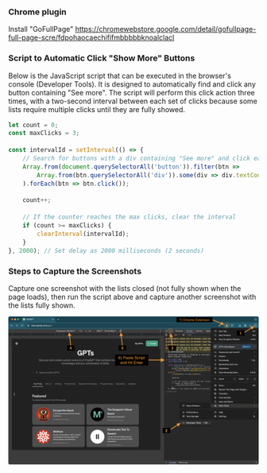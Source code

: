 ### Chrome plugin
Install "GoFullPage"
https://chromewebstore.google.com/detail/gofullpage-full-page-scre/fdpohaocaechififmbbbbbknoalclacl

### Script to Automatic Click "Show More" Buttons

Below is the JavaScript script that can be executed in the browser's console (Developer Tools). It is designed to automatically find and click any button containing "See more". The script will perform this click action three times, with a two-second interval between each set of clicks because some lists require multiple clicks until they are fully showed.

```javascript
let count = 0; 
const maxClicks = 3; 

const intervalId = setInterval(() => {
    // Search for buttons with a div containing "See more" and click each one
    Array.from(document.querySelectorAll('button')).filter(btn => 
        Array.from(btn.querySelectorAll('div')).some(div => div.textContent.includes("See more"))
    ).forEach(btn => btn.click());

    count++; 

    // If the counter reaches the max clicks, clear the interval
    if (count >= maxClicks) {
        clearInterval(intervalId);
    }
}, 2000); // Set delay as 2000 milliseconds (2 seconds)
```

### Steps to Capture the Screenshots
Capture one screenshot with the lists closed (not fully shown when the page loads), then run the script above and capture another screenshot with the lists fully shown.

![Local Image](how-to-capture-full-page-screenshots.png "Local Image Title")